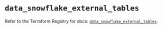 # `data_snowflake_external_tables`

Refer to the Terraform Registry for docs: [`data_snowflake_external_tables`](https://registry.terraform.io/providers/snowflakedb/snowflake/2.4.0/docs/data-sources/external_tables).
